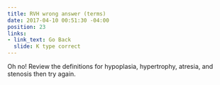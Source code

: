 ```yaml
---
title: RVH wrong answer (terms)
date: 2017-04-10 00:51:30 -04:00
position: 23
links:
- link_text: Go Back
  slide: K type correct
---
```


Oh no! Review the definitions for hypoplasia, hypertrophy, atresia, and stenosis then try again.
